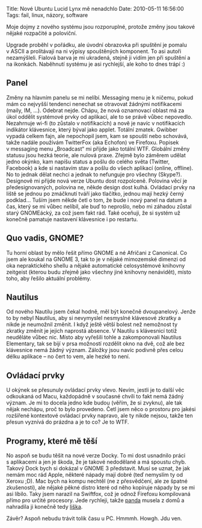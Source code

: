 Title: Nové Ubuntu Lucid Lynx mě nenadchlo
Date: 2010-05-11 16:56:00
Tags: fail, linux, názory, software

Moje dojmy z nového systému jsou rozporuplné, protože změny jsou takové nějaké rozpačité a poloviční.

Upgrade proběhl v pořádku, ale úvodní obrazovka při spuštění je pomalu v ASCII a prolítávají na ni výpisy spouštěných komponent. To asi autoři nezamýšleli. Fialová barva je mi ukradená, stejně ji vidím jen při spuštění a na ikonkách. Naběhnutí systému je asi rychlejší, ale koho to dnes trápí :)

## Panel

Změny na hlavním panelu se mi nelíbí. Messaging menu je k ničemu, pokud mám co nejvyšší tendenci nenechat se otravovat žádnými notifikacemi (maily, IM, …). Odebrat nejde. Chápu, že nová oznamovací oblast má za úkol oddělit systémové prvky od aplikací, ale to se právě vůbec nepovedlo. Nezahrnuje wi-fi (to zůstalo v notifikacích) a nově je navíc v notifikacích indikátor klávesnice, který býval jako applet. Totální zmatek. Gwibber vypadá celkem fajn, ale nepochopil jsem, kam se spouští nebo schovává, takže nadále používám TwitterFox (aka Echofon) ve Firefoxu. Popisek v messaging menu „Broadcast“ mi přijde jako totální WTF. Globální změny statusu jsou hezká teorie, ale nulová praxe. Zřejmě bylo záměrem udělat jedno okýnko, kam napíšu status a pošlu do celého světa (Twitter, Facebook) a kde si nastavím stav a pošlu do všech aplikací (online, offline). No to jednak dělat nechci a jednak to nefunguje pro všechny (Skype?). Designově mi přijde nová verze Ubuntu dost rozpolceně. Polovina věcí je předesignovaných, polovina ne, někde design dost kulhá. Ovládací prvky na liště se jednou po zmáčknutí tváří jako tlačítko, jednou mají hezký černý podklad… Tuším jsem někde četl o tom, že bude i nový panel na datum a čas, který se mi vůbec nelíbil, ale buď to neprošlo, nebo mi záhadou zůstal starý GNOMEácký, za což jsem fakt rád. Také oceňuji, že si systém už konečně pamatuje nastavení klávesnice i po restartu.

## Quo vadis, GNOME?

Tu horní oblast by mělo řešit přímo GNOME a né Afričani z Canonical. Co jsem ale koukal na GNOME 3, tak to je v nějaké mimozemské dimenzi od oka nepraktického shellu a nějaké automatické celosystémové knihovny zeitgeist (kterou budu zřejmě jako všechny jiné knihovny nenávidět), místo toho, aby řešilo aktuální problémy.

## Nautilus

Od nového Nautilu jsem čekal hodně, měl být konečně dvoupanelový. Jenže to by nebyl Nautilus, aby si nevymyslel nesmyslné klávesové zkratky a nikde je neumožnil změnit. I když ještě větší bolest než nemožnost ty zkratky změnit je jejich naprostá absence. V Nautilu s klávesnicí totiž neuděláte vůbec nic. Místo aby vyřešili tohle a zakomponovali Nautilus Elementary, tak se bijí v prsa možností rozdělit okno na dvě, což ale bez klávesnice nemá žádný význam. Záložky jsou navíc podivně přes celou délku aplikace – no čert to vem, ale hezké to není.

## Ovládací prvky

U okýnek se přesunuly ovládací prvky vlevo. Nevím, jestli je to další věc odkoukaná od Macu, každopádně v současné chvíli to fakt nemá žádný význam. Je mi to docela jedno kde budou (věřím, že si zvyknu), ale tak nějak nechápu, proč to bylo provedeno. Četl jsem něco o prostoru pro jakési rozšířené kontextové ovládací prvky napravo, ale ty nikde nejsou, takže ten přesun vyznívá do prázdna a je to co? Je to WTF.

## Programy, které mě těší

No aspoň se budu těšit na nové verze Docky. To mi dost usnadnilo práci s aplikacemi a jen je škoda, že je takové nedodělané a má spoustu chyb. Takový Dock bych si dokázal v GNOME 3 představit. Musí se uznat, že jak nemám moc rád Apple, některé nápady mají dobré (teď nemyslím ty od Xeroxu ;D). Mac bych na kompu nechtěl (ne z přesvědčení, ale ze špatné zkušenosti), ale nějaké pěkné distro které od něho kopíruje nápady by se mi asi líbilo. Taky jsem narazil na Swiftfox, což je odnož Firefoxu kompilovaná přímo pro určité procesory. Jede rychleji, takže [panda](http://en.wikipedia.org/wiki/Red_Panda) musela z domů a nahradila ji konečně tedy [liška](http://en.wikipedia.org/wiki/Swift_fox).

Závěr? Aspoň nebudu trávit tolik času u PC. Hmmmh. Howgh. Jdu ven.